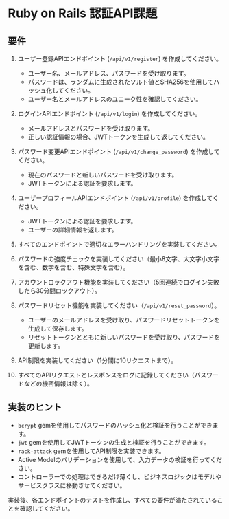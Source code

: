 # Ruby on Rails 認証API課題

## 要件

1. ユーザー登録APIエンドポイント (`/api/v1/register`) を作成してください。
   - ユーザー名、メールアドレス、パスワードを受け取ります。
   - パスワードは、ランダムに生成されたソルト値とSHA256を使用してハッシュ化してください。
   - ユーザー名とメールアドレスのユニーク性を確認してください。

2. ログインAPIエンドポイント (`/api/v1/login`) を作成してください。
   - メールアドレスとパスワードを受け取ります。
   - 正しい認証情報の場合、JWTトークンを生成して返してください。

3. パスワード変更APIエンドポイント (`/api/v1/change_password`) を作成してください。
   - 現在のパスワードと新しいパスワードを受け取ります。
   - JWTトークンによる認証を要求します。

4. ユーザープロフィールAPIエンドポイント (`/api/v1/profile`) を作成してください。
   - JWTトークンによる認証を要求します。
   - ユーザーの詳細情報を返します。

5. すべてのエンドポイントで適切なエラーハンドリングを実装してください。

6. パスワードの強度チェックを実装してください（最小8文字、大文字小文字を含む、数字を含む、特殊文字を含む）。

7. アカウントロックアウト機能を実装してください（5回連続でログイン失敗したら30分間ロックアウト）。

8. パスワードリセット機能を実装してください（`/api/v1/reset_password`）。
   - ユーザーのメールアドレスを受け取り、パスワードリセットトークンを生成して保存します。
   - リセットトークンとともに新しいパスワードを受け取り、パスワードを更新します。

9. API制限を実装してください（1分間に10リクエストまで）。

10. すべてのAPIリクエストとレスポンスをログに記録してください（パスワードなどの機密情報は除く）。

## 実装のヒント

- `bcrypt` gemを使用してパスワードのハッシュ化と検証を行うことができます。
- `jwt` gemを使用してJWTトークンの生成と検証を行うことができます。
- `rack-attack` gemを使用してAPI制限を実装できます。
- Active Modelのバリデーションを使用して、入力データの検証を行ってください。
- コントローラーでの処理はできるだけ薄くし、ビジネスロジックはモデルやサービスクラスに移動させてください。

実装後、各エンドポイントのテストを作成し、すべての要件が満たされていることを確認してください。